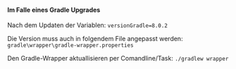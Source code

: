 #### Im Falle eines Gradle Upgrades ####

Nach dem Updaten der Variablen:
`versionGradle=8.0.2`

Die Version muss auch in folgendem File angepasst werden:
`gradle\wrapper\gradle-wrapper.properties`

Den Gradle-Wrapper aktuallisieren per Comandline/Task:
`./gradlew wrapper`
